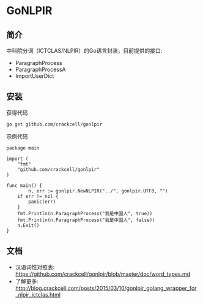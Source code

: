 # GoNLPIR

## 简介

中科院分词（ICTCLAS/NLPIR）的Go语言封装，目前提供的接口:

- ParagraphProcess
- ParagraphProcessA
- ImportUserDict

## 安装

获得代码

    go get github.com/crackcell/gonlpir

示例代码

    package main
    
    import (
        "fmt"
        "github.com/crackcell/gonlpir"
    )
    
    func main() {
		    n, err := gonlpir.NewNLPIR("../", gonlpir.UTF8, "")
        if err != nil {
            panic(err)
        }
        fmt.Println(n.ParagraphProcess("我是中国人", true))
        fmt.Println(n.ParagraphProcess("我是中国人", false))
        n.Exit()
    }

## 文档

- 汉语词性对照表: https://github.com/crackcell/gonlpir/blob/master/doc/word_types.md
- 了解更多: http://blog.crackcell.com/posts/2015/03/10/gonlpir_golang_wrapper_for_nlpir_ictclas.html

